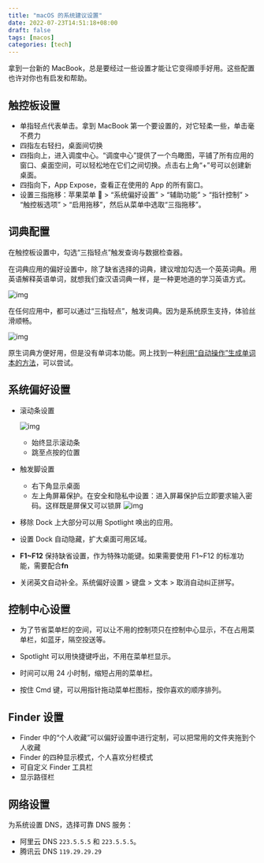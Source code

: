 ```yaml
---
title: "macOS 的系统建议设置"
date: 2022-07-23T14:51:18+08:00
draft: false
tags: [macos]
categories: [tech]
---
```


拿到一台新的 MacBook，总是要经过一些设置才能让它变得顺手好用。这些配置也许对你也有启发和帮助。

## 触控板设置

* 单指轻点代表单击。拿到 MacBook 第一个要设置的，对它轻柔一些，单击毫不费力
* 四指左右轻扫，桌面间切换
* 四指向上，进入调度中心。“调度中心”提供了一个鸟瞰图，平铺了所有应用的窗口、桌面空间，可以轻松地在它们之间切换。点击右上角“+”号可以创建新桌面。
* 四指向下，App Expose，查看正在使用的 App 的所有窗口。
* 设置三指拖移：苹果菜单  > “系统偏好设置” > “辅助功能” > “指针控制” > “触控板选项” > “启用拖移”，然后从菜单中选取“三指拖移”。

## 词典配置

在触控板设置中，勾选“三指轻点”触发查询与数据检查器。

在词典应用的偏好设置中，除了缺省选择的词典，建议增加勾选一个英英词典。用英语解释英语单词，就想我们查汉语词典一样，是一种更地道的学习英语方式。

![img](https://cdn.mahaoliang.tech/images/202207231537712.png)

在任何应用中，都可以通过“三指轻点”，触发词典。因为是系统原生支持，体验丝滑顺畅。

![img](https://cdn.mazhen.tech/images/202207042115889.png)

原生词典方便好用，但是没有单词本功能。网上找到一种[利用“自动操作”生成单词本的方法](https://hectorguo.com/zh/save-words-in-dictionary/)，可以尝试。

## 系统偏好设置

* 滚动条设置
  
  ![img](https://cdn.mahaoliang.tech/images/202207231457250.png)
  
  * 始终显示滚动条
  * 跳至点按的位置
  
* 触发脚设置
  * 右下角显示桌面
  * 左上角屏幕保护。在安全和隐私中设置：进入屏幕保护后立即要求输入密码。这样既是屏保又可以锁屏
   ![img](https://cdn.mahaoliang.tech/images/202207231515471.png)
* 移除 Dock 上大部分可以用 Spotlight 唤出的应用。

* 设置 Dock 自动隐藏，扩大桌面可用区域。

* **F1~F12** 保持缺省设置，作为特殊功能键。如果需要使用 F1~F12 的标准功能，需要配合**fn**

* 关闭英文自动补全。系统偏好设置 > 键盘 > 文本 > 取消自动纠正拼写。

## 控制中心设置

* 为了节省菜单栏的空间，可以让不用的控制项只在控制中心显示，不在占用菜单栏，如蓝牙，隔空投送等。

* Spotlight 可以用快捷键呼出，不用在菜单栏显示。

* 时间可以用 24 小时制，缩短占用的菜单栏。

* 按住 Cmd 键，可以用指针拖动菜单栏图标，按你喜欢的顺序排列。

## Finder 设置

* Finder 中的“个人收藏”可以偏好设置中进行定制，可以把常用的文件夹拖到个人收藏
* Finder 的四种显示模式，个人喜欢分栏模式
* 可自定义 Finder 工具栏
* 显示路径栏

## 网络设置

为系统设置 DNS，选择可靠 DNS 服务：

* 阿里云 DNS `223.5.5.5` 和 `223.5.5.5`。
* 腾讯云 DNS `119.29.29.29`
